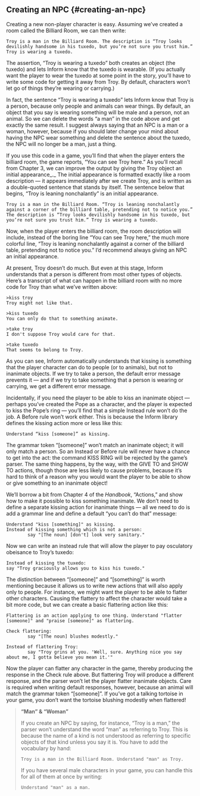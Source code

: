 ## Creating an NPC {#creating-an-npc}

Creating a new non-player character is easy. Assuming we’ve created a room called the Billiard Room, we can then write:

```inform7
Troy is a man in the Billiard Room. The description is “Troy looks devilishly handsome in his tuxedo, but you’re not sure you trust him.” Troy is wearing a tuxedo.
```

The assertion, “Troy is wearing a tuxedo” both creates an object (the tuxedo) and lets Inform know that the tuxedo is wearable. (If you actually want the player to wear the tuxedo at some point in the story, you’ll have to write some code for getting it away from Troy. By default, characters won’t let go of things they’re wearing or carrying.)

In fact, the sentence “Troy is wearing a tuxedo” lets Inform know that Troy is a person, because only people and animals can wear things. By default, an object that you say is wearing something will be male and a person, not an animal. So we can delete the words “a man” in the code above and get exactly the same result. I suggest always saying that an NPC is a man or a woman, however, because if you should later change your mind about having the NPC wear something and delete the sentence about the tuxedo, the NPC will no longer be a man, just a thing.

If you use this code in a game, you’ll find that when the player enters the billiard room, the game reports, “You can see Troy here.” As you’ll recall from Chapter 3, we can improve the output by giving the Troy object an initial appearance_._ The initial appearance is formatted exactly like a room description — it appears immediately after we create Troy, and is written as a double-quoted sentence that stands by itself. The sentence below that begins, “Troy is leaning nonchalantly” is an initial appearance.

```inform7
Troy is a man in the Billiard Room. “Troy is leaning nonchalantly against a corner of the billiard table, pretending not to notice you.” The description is “Troy looks devilishly handsome in his tuxedo, but you’re not sure you trust him.” Troy is wearing a tuxedo.
```

Now, when the player enters the billiard room, the room description will include, instead of the boring line “You can see Troy here,” the much more colorful line, “Troy is leaning nonchalantly against a corner of the billiard table, pretending not to notice you.” I’d recommend always giving an NPC an initial appearance.

At present, Troy doesn’t do much. But even at this stage, Inform understands that a person is different from most other types of objects. Here’s a transcript of what can happen in the billiard room with no more code for Troy than what we’ve written above:

```
>kiss troy
Troy might not like that.

>kiss tuxedo
You can only do that to something animate.

>take troy
I don't suppose Troy would care for that.

>take tuxedo
That seems to belong to Troy.
```

As you can see, Inform automatically understands that kissing is something that the player character can do to people (or to animals), but not to inanimate objects. If we try to take a person, the default error message prevents it — and if we try to take something that a person is wearing or carrying, we get a different error message.

Incidentally, if you need the player to be able to kiss an inanimate object — perhaps you’ve created the Pope as a character, and the player is expected to kiss the Pope’s ring — you’ll find that a simple Instead rule won’t do the job. A Before rule won’t work either. This is because the Inform library defines the kissing action more or less like this:

```inform7
Understand “kiss [someone]” as kissing.
```

The grammar token “[someone]” won’t match an inanimate object; it will only match a person. So an Instead or Before rule will never have a chance to get into the act: the command KISS RING will be rejected by the game’s parser. The same thing happens, by the way, with the GIVE TO and SHOW TO actions, though those are less likely to cause problems, because it’s hard to think of a reason why you would want the player to be able to show or give something to an inanimate object!

We’ll borrow a bit from Chapter 4 of the _Handbook_, “Actions,” and show how to make it possible to kiss something inanimate. We don’t need to define a separate kissing action for inanimate things — all we need to do is add a grammar line and define a default “you can’t do that” message:

```inform7
Understand "kiss [something]" as kissing.
Instead of kissing something which is not a person:
        say "[The noun] [don't] look very sanitary."
```

Now we can write an instead rule that will allow the player to pay osculatory obeisance to Troy’s tuxedo:

```inform7
Instead of kissing the tuxedo:
say "Troy graciously allows you to kiss his tuxedo."
```

The distinction between “[someone]” and “[something]” is worth mentioning because it allows us to write new actions that will also apply only to people. For instance, we might want the player to be able to flatter other characters. Causing the flattery to affect the character would take a bit more code, but we can create a basic flattering action like this:

```inform7
Flattering is an action applying to one thing. Understand "flatter [someone]" and "praise [someone]" as flattering.

Check flattering:
        say "[The noun] blushes modestly."

Instead of flattering Troy:
        say "Troy grins at you. 'Well, sure. Anything nice you say about me, I gotta believe you mean it.'"
```

Now the player can flatter any character in the game, thereby producing the response in the Check rule above. But flattering Troy will produce a different response, and the parser won’t let the player flatter inanimate objects. Care is required when writing default responses, however, because an animal will match the grammar token “[someone]”. If you’ve got a talking tortoise in your game, you don’t want the tortoise blushing modestly when flattered!

>**“Man” & “Woman”**
>
>If you create an NPC by saying, for instance, “Troy is a man,” the parser won’t understand the word “man” as referring to Troy. This is because the name of a kind is not understood as referring to specific objects of that kind unless you say it is. You have to add the vocabulary by hand:
>```inform7
>Troy is a man in the Billiard Room. Understand "man" as Troy.
>```
>
>If you have several male characters in your game, you can handle this for all of them at once by writing:
>```inform7
>Understand "man" as a man.
>```
